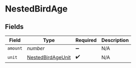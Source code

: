 # NestedBirdAge


## Fields

| Field                                                         | Type                                                          | Required                                                      | Description                                                   |
| ------------------------------------------------------------- | ------------------------------------------------------------- | ------------------------------------------------------------- | ------------------------------------------------------------- |
| `amount`                                                      | *number*                                                      | :heavy_minus_sign:                                            | N/A                                                           |
| `unit`                                                        | [NestedBirdAgeUnit](../../models/shared/nestedbirdageunit.md) | :heavy_check_mark:                                            | N/A                                                           |